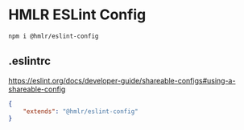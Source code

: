 # HMLR ESLint Config

```sh
npm i @hmlr/eslint-config
```

## .eslintrc

https://eslint.org/docs/developer-guide/shareable-configs#using-a-shareable-config

```json
{
    "extends": "@hmlr/eslint-config"
}
```

